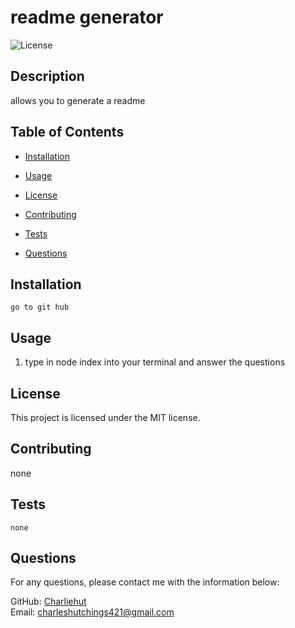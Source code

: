 # readme generator

![License](https://img.shields.io/badge/License-MIT-blue.svg)

## Description
allows you to generate a readme

## Table of Contents
* [Installation](#installation)
* [Usage](#usage)

* [License](#license)

* [Contributing](#contributing)
* [Tests](#tests)
* [Questions](#questions)

## Installation
```
go to git hub
```

## Usage
1. type in node index into your terminal and answer the questions

## License

This project is licensed under the MIT license.

## Contributing
none

## Tests
```
none
```

## Questions
For any questions, please contact me with the information below:

GitHub: [Charliehut](https://github.com/Charliehut)  
Email: [charleshutchings421@gmail.com](mailto:charleshutchings421@gmail.com)
